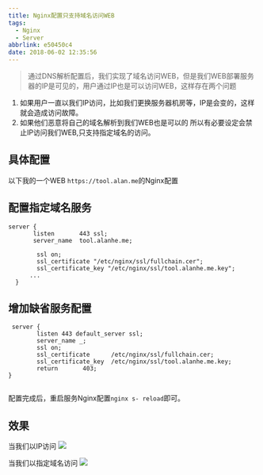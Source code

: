 ```yaml
---
title: Nginx配置只支持域名访问WEB
tags:
  - Nginx
  - Server
abbrlink: e50450c4
date: 2018-06-02 12:35:56
---
```

> 通过DNS解析配置后，我们实现了域名访问WEB，但是我们WEB部署服务器的IP是可见的，用户通过IP也是可以访问WEB，这样存在两个问题
1. 如果用户一直以我们IP访问，比如我们更换服务器机房等，IP是会变的，这样就会造成访问故障。
2. 如果他们恶意将自己的域名解析到我们WEB也是可以的
所以有必要设定会禁止IP访问我们WEB,只支持指定域名的访问。


## 具体配置
以下我的一个WEB `https://tool.alan.me`的Nginx配置
## 配置指定域名服务

```
server {
       listen       443 ssl;
       server_name  tool.alanhe.me;

        ssl on;
        ssl_certificate "/etc/nginx/ssl/fullchain.cer";
        ssl_certificate_key "/etc/nginx/ssl/tool.alanhe.me.key";
      ...  
  }

```
## 增加缺省服务配置
```
 server {
        listen 443 default_server ssl;
        server_name _;
        ssl on;
        ssl_certificate      /etc/nginx/ssl/fullchain.cer;
        ssl_certificate_key  /etc/nginx/ssl/tool.alanhe.me.key;
        return       403;
}


```

配置完成后，重启服务Nginx配置`nginx s- reload`即可。

## 效果
当我们以IP访问
![](https://static.1991421.cn/blog/2018-06-02-045526.png)

当我们以指定域名访问
![](https://static.1991421.cn/blog/2018-06-02-051256.png)
